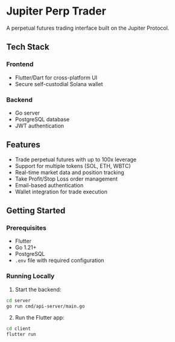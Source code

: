 # Jupiter Perp Trader

A perpetual futures trading interface built on the Jupiter Protocol.

## Tech Stack

### Frontend
- Flutter/Dart for cross-platform UI
- Secure self-custodial Solana wallet

### Backend
- Go server
- PostgreSQL database
- JWT authentication

## Features

- Trade perpetual futures with up to 100x leverage
- Support for multiple tokens (SOL, ETH, WBTC)
- Real-time market data and position tracking
- Take Profit/Stop Loss order management
- Email-based authentication
- Wallet integration for trade execution

## Getting Started

### Prerequisites
- Flutter
- Go 1.21+
- PostgreSQL
- `.env` file with required configuration

### Running Locally

1. Start the backend:

```bash
cd server
go run cmd/api-server/main.go
```

2. Run the Flutter app:
```bash
cd client
flutter run
```
